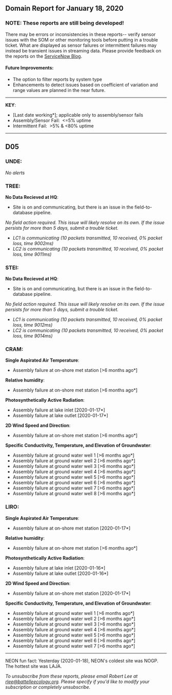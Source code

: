 ## Domain Report for January 18, 2020


### NOTE: These reports are still being developed!
There may be errors or inconsistencies in these reports-- verify sensor issues with the SOM or other monitoring tools before putting in a trouble ticket. What are displayed as sensor failures or intermittent failures may instead be transient issues in streaming data.
Please provide feedback on the reports on the [ServiceNow Blog](https://neon.service-now.com/community?id=community_blog&sys_id=9b4fbe8adbed734017ecf9041d9619be).

#### Future Improvements: 
 - The option to filter reports by system type 
 - Enhancements to detect issues based on coefficient of variation and range values are planned in the near future.

***

**KEY**:

 - [Last date working*]; applicable only to assembly/sensor fails
 - Assembly/Sensor Fail:&nbsp;&nbsp;<=5% uptime
 - Intermittent Fail:&nbsp;&nbsp;>5% & <80% uptime

***
## D05

### UNDE:

_No alerts_

### TREE:

**No Data Recieved at HQ**:
 - Site is on and communicating, but there is an issue in the field-to-database pipeline. 

 _*No field action required*. This issue will likely resolve on its own. If the issue persists for more than 5 days, submit a trouble ticket._
 - _LC1 is communicating (10 packets transmitted, 10 received, 0% packet loss, time 9002ms)_
 - _LC2 is communicating (10 packets transmitted, 10 received, 0% packet loss, time 9011ms)_

### STEI:

**No Data Recieved at HQ**:
 - Site is on and communicating, but there is an issue in the field-to-database pipeline. 

 _*No field action required*. This issue will likely resolve on its own. If the issue persists for more than 5 days, submit a trouble ticket._
 - _LC1 is communicating (10 packets transmitted, 10 received, 0% packet loss, time 9012ms)_
 - _LC2 is communicating (10 packets transmitted, 10 received, 0% packet loss, time 9014ms)_

### CRAM:

**Single Aspirated Air Temperature**:
 - Assembly failure at on-shore met station [>6 months ago*]

**Relative humidity**:
 - Assembly failure at on-shore met station [>6 months ago*]

**Photosynthetically Active Radiation**:
 - Assembly failure at lake inlet [2020-01-17*]
 - Assembly failure at lake outlet [2020-01-17*]

**2D Wind Speed and Direction**:
 - Assembly failure at on-shore met station [>6 months ago*]

**Specific Conductivity, Temperature, and Elevation of Groundwater**:
 - Assembly failure at ground water well 1 [>6 months ago*]
 - Assembly failure at ground water well 2 [>6 months ago*]
 - Assembly failure at ground water well 3 [>6 months ago*]
 - Assembly failure at ground water well 4 [>6 months ago*]
 - Assembly failure at ground water well 5 [>6 months ago*]
 - Assembly failure at ground water well 6 [>6 months ago*]
 - Assembly failure at ground water well 7 [>6 months ago*]
 - Assembly failure at ground water well 8 [>6 months ago*]

### LIRO:

**Single Aspirated Air Temperature**:
 - Assembly failure at on-shore met station [2020-01-17*]

**Relative humidity**:
 - Assembly failure at on-shore met station [>6 months ago*]

**Photosynthetically Active Radiation**:
 - Assembly failure at lake inlet [2020-01-16*]
 - Assembly failure at lake outlet [2020-01-16*]

**2D Wind Speed and Direction**:
 - Assembly failure at on-shore met station [2020-01-17*]

**Specific Conductivity, Temperature, and Elevation of Groundwater**:
 - Assembly failure at ground water well 1 [>6 months ago*]
 - Assembly failure at ground water well 2 [>6 months ago*]
 - Assembly failure at ground water well 3 [>6 months ago*]
 - Assembly failure at ground water well 4 [>6 months ago*]
 - Assembly failure at ground water well 5 [>6 months ago*]
 - Assembly failure at ground water well 6 [>6 months ago*]
 - Assembly failure at ground water well 7 [>6 months ago*]

***
NEON fun fact: Yesterday (2020-01-18), NEON's coldest site was NOGP. The hottest site was LAJA.

_To unsubscribe from these reports, please email Robert Lee at rlee@battelleecology.org. Please specify if you'd like to modify your subscription or completely unsubscribe._
